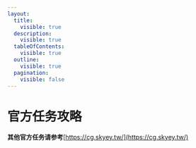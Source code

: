 ```yaml
---
layout:
  title:
    visible: true
  description:
    visible: true
  tableOfContents:
    visible: true
  outline:
    visible: true
  pagination:
    visible: false
---
```


# 官方任务攻略

**其他官方任务请参考**[https://cg.skyey.tw/](https://cg.skyey.tw/)
